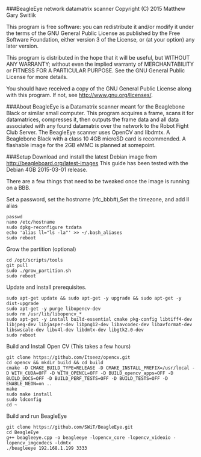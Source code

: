 ###BeagleEye network datamatrix scanner
Copyright (C) 2015 Matthew Gary Switlik

This program is free software: you can redistribute it and/or modify
it under the terms of the GNU General Public License as published by
the Free Software Foundation, either version 3 of the License, or
(at your option) any later version.

This program is distributed in the hope that it will be useful,
but WITHOUT ANY WARRANTY; without even the implied warranty of
MERCHANTABILITY or FITNESS FOR A PARTICULAR PURPOSE.  See the
GNU General Public License for more details.

You should have received a copy of the GNU General Public License
along with this program.  If not, see <http://www.gnu.org/licenses/>.
  
###About 
BeagleEye is a Datamatrix scanner meant for the Beaglebone Black or similar small computer.  This program acquires a frame, scans it for datamatrices, compresses it, then outputs the frame data and all data associated with any found datamatrix over the network to the Robot Fight Club Server.  The BeagleEye scanner uses OpenCV and libdmtx. A Beaglebone Black with a class 10 4GB microSD card is recommended. A flashable image for the 2GB eMMC is planned at somepoint.

###Setup
Download and install the latest Debian image from http://beagleboard.org/latest-images
This guide has been tested with the Debian 4GB 2015-03-01 release.

There are a few things that need to be tweaked once the image is running on a BBB.

Set a password, set the hostname (rfc_bbb#),Set the timezone, and add ll alias
```
passwd
nano /etc/hostname
sudo dpkg-reconfigure tzdata
echo 'alias ll="ls -la"' >> ~/.bash_aliases
sudo reboot
```

Grow the partition (optional)
```
cd /opt/scripts/tools
git pull
sudo ./grow_partition.sh
sudo reboot
```

Update and install prerequisites.
```
sudo apt-get update && sudo apt-get -y upgrade && sudo apt-get -y dist-upgrade
sudo apt-get -y purge libopencv-dev
sudo rm /usr/lib/libopencv_*
sudo apt-get -y install build-essential cmake pkg-config libtiff4-dev libjpeg-dev libjasper-dev libpng12-dev libavcodec-dev libavformat-dev libswscale-dev libv4l-dev libdmtx-dev libgtk2.0-dev
sudo reboot
```

Build and Install Open CV (This takes a few hours)
```
git clone https://github.com/Itseez/opencv.git
cd opencv && mkdir build && cd build
cmake -D CMAKE_BUILD_TYPE=RELEASE -D CMAKE_INSTALL_PREFIX=/usr/local -D WITH_CUDA=OFF -D WITH_OPENCL=OFF -D BUILD_opencv_apps=OFF -D BUILD_DOCS=OFF -D BUILD_PERF_TESTS=OFF -D BUILD_TESTS=OFF -D ENABLE_NEON=on ..
make
sudo make install
sudo ldconfig
cd ~
```

Build and run BeagleEye
```
git clone https://github.com/SWiT/BeagleEye.git
cd BeagleEye
g++ beagleeye.cpp -o beagleeye -lopencv_core -lopencv_videoio -lopencv_imgcodecs -ldmtx
./beagleeye 192.168.1.199 3333
```


